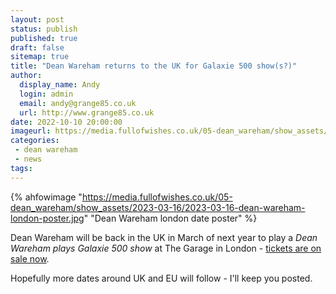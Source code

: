 ```yaml
---
layout: post
status: publish
published: true
draft: false
sitemap: true
title: "Dean Wareham returns to the UK for Galaxie 500 show(s?)"
author: 
  display_name: Andy
  login: admin
  email: andy@grange85.co.uk
  url: http://www.grange85.co.uk
date: 2022-10-10 20:00:00
imageurl: https://media.fullofwishes.co.uk/05-dean_wareham/show_assets/2023-03-16/2023-03-16-dean-wareham-london-poster.jpg
categories:
 - dean wareham
 - news
tags:
---
```

{% ahfowimage "https://media.fullofwishes.co.uk/05-dean_wareham/show_assets/2023-03-16/2023-03-16-dean-wareham-london-poster.jpg" "Dean Wareham london date poster" %}

Dean Wareham will be back in the UK in March of next year to play a _Dean Wareham plays Galaxie 500 show_ at The Garage in London - [tickets are on sale now](https://www.fullofwishes.co.uk/database/dean-and-britta/shows/2023/2023-03-16-dean-wareham-london/).

Hopefully more dates around UK and EU will follow - I'll keep you posted.

